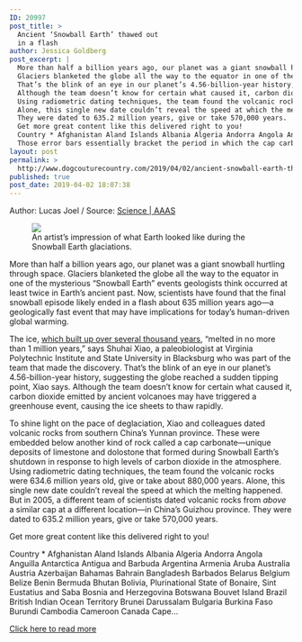 ```yaml
---
ID: 20997
post_title: >
  Ancient ‘Snowball Earth’ thawed out
  in a flash
author: Jessica Goldberg
post_excerpt: |
  More than half a billion years ago, our planet was a giant snowball hurtling through space.
  Glaciers blanketed the globe all the way to the equator in one of the mysterious “Snowball Earth” events geologists think occurred at least twice in Earth’s ancient past.
  That’s the blink of an eye in our planet’s 4.56-billion-year history, suggesting the globe reached a sudden tipping point, Xiao says.
  Although the team doesn’t know for certain what caused it, carbon dioxide emitted by ancient volcanoes may have triggered a greenhouse event, causing the ice sheets to thaw rapidly.
  Using radiometric dating techniques, the team found the volcanic rocks were 634.6 million years old, give or take about 880,000 years.
  Alone, this single new date couldn’t reveal the speed at which the melting happened.
  They were dated to 635.2 million years, give or take 570,000 years.
  Get more great content like this delivered right to you!
  Country * Afghanistan Aland Islands Albania Algeria Andorra Angola Anguilla Antarctica Antigua and Barbuda Argentina Armenia Aruba Australia Austria Azerbaijan Bahamas Bahrain Bangladesh Barbados Belarus Belgium Belize Benin Bermuda Bhutan Bolivia, Plurinational State of Bonaire, Sint Eustatius and Saba Bosnia and Herzegovina Botswana Bouvet Island Brazil British Indian Ocean Territory Brunei Darussalam Bulgaria Burkina Faso Burundi Cambodia Cameroon Canada Cape Verde Cayman Islands Central African Republic Chad Chile China Christmas Island Cocos (Keeling) Islands Colombia Comoros Congo Congo, the Democratic Republic of the Cook Islands Costa Rica Cote d’Ivoire Croatia Cuba Curaçao Cyprus Czech Republic Denmark Djibouti Dominica Dominican Republic Ecuador Egypt El Salvador Equatorial Guinea Eritrea Estonia Ethiopia Falkland Islands (Malvinas) Faroe Islands Fiji Finland France French Guiana French Polynesia French Southern Territories Gabon Gambia Georgia Germany Ghana Gibraltar Greece Greenland Grenada Guadeloupe Guatemala Guernsey Guinea Guinea-Bissau Guyana Haiti Heard Island and McDonald Islands Holy See (Vatican City State) Honduras Hungary Iceland India Indonesia Iran, Islamic Republic of Iraq Ireland Isle of Man Israel Italy Jamaica Japan Jersey Jordan Kazakhstan Kenya Kiribati Korea, Democratic People’s Republic of Korea, Republic of Kuwait Kyrgyzstan Lao People’s Democratic Republic Latvia Lebanon Lesotho Liberia Libyan Arab Jamahiriya Liechtenstein Lithuania Luxembourg Macao Macedonia, the former Yugoslav Republic of Madagascar Malawi Malaysia Maldives Mali Malta Martinique Mauritania Mauritius Mayotte Mexico Moldova, Republic of Monaco Mongolia Montenegro Montserrat Morocco Mozambique Myanmar Namibia Nauru Nepal Netherlands New Caledonia New Zealand Nicaragua Niger Nigeria Niue Norfolk Island Norway Oman Pakistan Palestine Panama Papua New Guinea Paraguay Peru Philippines Pitcairn Poland Portugal Qatar Reunion Romania Russian Federation Rwanda Saint Barthélemy Saint Helena, Ascension and Tristan da Cunha Saint Kitts and Nevis Saint Lucia Saint Martin (French part) Saint Pierre and Miquelon Saint Vincent and the Grenadines Samoa San Marino Sao Tome and Principe Saudi Arabia Senegal Serbia Seychelles Sierra Leone Singapore Sint Maarten (Dutch part) Slovakia Slovenia Solomon Islands Somalia South Africa South Georgia and the South Sandwich Islands South Sudan Spain Sri Lanka Sudan Suriname Svalbard and Jan Mayen Swaziland Sweden Switzerland Syrian Arab Republic Taiwan Tajikistan Tanzania, United Republic of Thailand Timor-Leste Togo Tokelau Tonga Trinidad and Tobago Tunisia Turkey Turkmenistan Turks and Caicos Islands Tuvalu Uganda Ukraine United Arab Emirates United Kingdom United States Uruguay Uzbekistan Vanuatu Venezuela, Bolivarian Republic of Vietnam Virgin Islands, British Wallis and Futuna Western Sahara Yemen Zambia Zimbabwe Required fields are indicated by an asterisk (*) Together, the two samples suggest the melting event was a quick thaw of about 1 million years, Xiao and his colleagues wrote last month in Geology.
  Those error bars essentially bracket the period in which the cap carbonates formed—and, thus, bound the period of the final Snowball Earth thawing event.
layout: post
permalink: >
  http://www.dogcouturecountry.com/2019/04/02/ancient-snowball-earth-thawed-out-in-a-flash/
published: true
post_date: 2019-04-02 18:07:38
---
```

<p class="article-info-author-source"> <span>Author: Lucas Joel</span>&nbsp;/&nbsp;<span>Source: <a href="https://www.sciencemag.org/news/2019/04/ancient-snowball-earth-thawed-out-flash" target="_blank">Science | AAAS</a></span> </p> <figure><img sizes="" src="https://www.sciencemag.org/sites/default/files/styles/inline__699w__no_aspect/public/snowball_16x9_0.jpg?itok=IJ5qs3N9" srcset="https://www.sciencemag.org/sites/default/files/styles/inline__450w__no_aspect/public/snowball_16x9_0.jpg?itok=NGqQVjuh 1w, https://www.sciencemag.org/sites/default/files/styles/inline__699w__no_aspect/public/snowball_16x9_0.jpg?itok=IJ5qs3N9 700w">
<figcaption>An artist’s impression of what Earth looked like during the Snowball Earth glaciations.</figcaption>
</figure>
<p>More than half a billion years ago, our planet was a giant snowball hurtling through space. Glaciers blanketed the globe all the way to the equator in one of the mysterious “Snowball Earth” events geologists think occurred at least twice in Earth’s ancient past. Now, scientists have found that the final snowball episode likely ended in a flash about 635 million years ago—a geologically fast event that may have implications for today’s human-driven global warming.</p>
<p>The ice, <a href="https://www.sciencemag.org/news/2018/06/ancient-earth-froze-over-geologic-instant">which built up over several thousand years</a>, “melted in no more than 1 million years,” says Shuhai Xiao, a paleobiologist at Virginia Polytechnic Institute and State University in Blacksburg who was part of the team that made the discovery. That’s the blink of an eye in our planet’s 4.56-billion-year history, suggesting the globe reached a sudden tipping point, Xiao says. Although the team doesn’t know for certain what caused it, carbon dioxide emitted by ancient volcanoes may have triggered a greenhouse event, causing the ice sheets to thaw rapidly.</p>
<p>To shine light on the pace of deglaciation, Xiao and colleagues dated volcanic rocks from southern China’s Yunnan province. These were embedded below another kind of rock called a cap carbonate—unique deposits of limestone and dolostone that formed during Snowball Earth’s shutdown in response to high levels of carbon dioxide in the atmosphere. Using radiometric dating techniques, the team found the volcanic rocks were 634.6 million years old, give or take about 880,000 years. Alone, this single new date couldn’t reveal the speed at which the melting happened. But in 2005, a different team of scientists dated volcanic rocks from <em>above</em> a similar cap at a different location—in China’s Guizhou province. They were dated to 635.2 million years, give or take 570,000 years.</p>
<p>Get more great content like this delivered right to you!</p>
<p>Country * Afghanistan Aland Islands Albania Algeria Andorra Angola Anguilla Antarctica Antigua and Barbuda Argentina Armenia Aruba Australia Austria Azerbaijan Bahamas Bahrain Bangladesh Barbados Belarus Belgium Belize Benin Bermuda Bhutan Bolivia, Plurinational State of Bonaire, Sint Eustatius and Saba Bosnia and Herzegovina Botswana Bouvet Island Brazil British Indian Ocean Territory Brunei Darussalam Bulgaria Burkina Faso Burundi Cambodia Cameroon Canada Cape...</p> <p class="article-info-more"> <a href="https://www.sciencemag.org/news/2019/04/ancient-snowball-earth-thawed-out-flash" target="_blank">Click here to read more</a> </p>